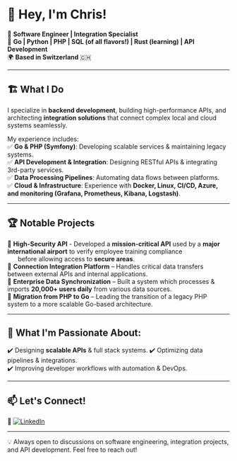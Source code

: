 # 👋 Hey, I'm Chris!

🚀 **Software Engineer | Integration Specialist**  
🔧 **Go | Python | PHP | SQL (of all flavors!) | Rust (learning) | API Development**  
🌍 **Based in Switzerland** 🇨🇭

---

## 🏗️ **What I Do**
I specialize in **backend development**, building high-performance APIs, and architecting **integration solutions** that connect complex local and cloud systems seamlessly. 

My experience includes:  
✅ **Go & PHP (Symfony)**: Developing scalable services & maintaining legacy systems.  
✅ **API Development & Integration**: Designing RESTful APIs & integrating 3rd-party services.  
✅ **Data Processing Pipelines**: Automating data flows between platforms.  
✅ **Cloud & Infrastructure**: Experience with **Docker, Linux, CI/CD, Azure, and monitoring (Grafana, Prometheus, Kibana, Logstash)**.  

---

## 🏆 **Notable Projects**
🔹 **High-Security API** - Developed a **mission-critical API** used by a **major international airport** to verify employee training compliance
<br> &nbsp; &nbsp; &nbsp; before allowing access to **secure areas**.  
🔹 **Connection Integration Platform** – Handles critical data transfers between external APIs and internal applications.  
🔹 **Enterprise Data Synchronization** – Built a system which processes & imports **20,000+ users daily** from various data sources.  
🔹 **Migration from PHP to Go** – Leading the transition of a legacy PHP system to a more scalable Go-based architecture.  

---

## 💙 **What I'm Passionate About**:  
✔️ Designing **scalable APIs** & full stack systems.
✔️ Optimizing data pipelines & integrations.  
✔️ Improving developer workflows with automation & DevOps.  

---

## 📫 **Let's Connect!**
💼 [![LinkedIn](https://img.shields.io/badge/LinkedIn-Profile-blue?style=flat&logo=linkedin)](https://www.linkedin.com/in/christopher-eglinton)  

---

💡 Always open to discussions on software engineering, integration projects, and API development. Feel free to reach out! 
